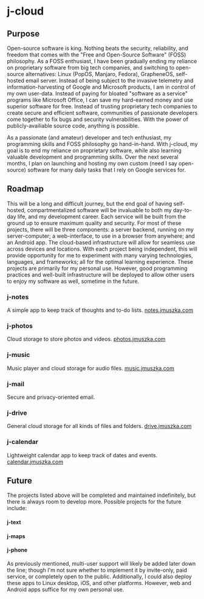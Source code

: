 # j-cloud

## Purpose

Open-source software is king. Nothing beats the security, reliability, and freedom that comes with the "Free and Open-Source Software" (FOSS) philosophy. As a FOSS enthusiast, I have been gradually ending my reliance on proprietary software from big tech companies, and switching to open-source alternatives: Linux (PopOS, Manjaro, Fedora), GrapheneOS, self-hosted email server. Instead of being subject to the invasive telemetry and information-harvesting of Google and Microsoft products, I am in control of my own user-data. Instead of paying for bloated "software as a service" programs like Microsoft Office, I can save my hard-earned money and use superior software for free. Instead of trusting proprietary tech companies to create secure and efficient software, communities of passionate developers come together to fix bugs and security vulnerabilities. With the power of publicly-availiable source code, anything is possible.

As a passionate (and amateur) developer and tech enthusiast, my programming skills and FOSS philosophy go hand-in-hand. With j-cloud, my goal is to end my reliance on proprietary software, while also learning valuable development and programming skills. Over the next several months, I plan on launching and hosting my own custom (need I say open-source) software for many daily tasks that I rely on Google services for.

## Roadmap

This will be a long and difficult journey, but the end goal of having self-hosted, compartmentalized software will be invaluable to both my day-to-day life, and my development career. Each service will be built from the ground up to ensure maximum quality and security. For most of these projects, there will be three components: a server backend, running on my server-computer; a web-interface, to use in a browser from anywhere; and an Android app. The cloud-based infrastructure will allow for seamless use across devices and locations. With each project being independent, this will provide opportunity for me to experiment with many varying technologies, languages, and frameworks; all for the optimal learning experience. These projects are primarily for my personal use. However, good programming practices and well-built infrastructure will be deployed to allow other users to enjoy my software as well, sometime in the future.

### j-notes

A simple app to keep track of thoughts and to-do lists. 
<a href="http://notes.jmuszka.com">notes.jmuszka.com</a>

### j-photos

Cloud storage to store photos and videos. 
<a href="http://photos.jmuszka.com">photos.jmuszka.com</a>

### j-music

Music player and cloud storage for audio files. 
<a href="http://music.jmuszka.com">music.jmuszka.com</a>

### j-mail

Secure and privacy-oriented email.

### j-drive

General cloud storage for all kinds of files and folders. 
<a href="http://drive.jmuszka.com">drive.jmuszka.com</a>


### j-calendar

Lightweight calendar app to keep track of dates and events. 
<a href="http://calendar.jmuszka.com">calendar.jmuszka.com</a>

## Future

The projects listed above will be completed and maintained indefinitely, but there is always room to develop more. Possible projects for the future include:

#### j-text
#### j-maps
#### j-phone

As previously mentioned, multi-user support will likely be added later down the line; though I'm not sure whether to implement it by invite-only, paid service, or completely open to the public. Additionally, I could also deploy these apps to Linux desktop, iOS, and other platforms. However, web and Android apps suffice for my own personal use.

